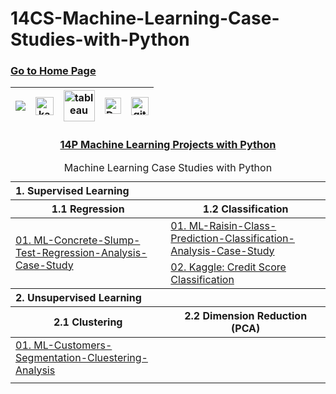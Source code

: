 # 14CS-Machine-Learning-Case-Studies-with-Python
### [Go to Home Page](https://github.com/sue-yavuz)

<div align="center">
  
| [![](https://img.shields.io/badge/linkedin-%230077B5.svg?&style=for-the-badge&logo=linkedin&logoColor=white)][Linkedin] | [<img src="https://www.kaggle.com/static/images/site-logo.svg" alt="kaggle" height="28.5"/>][kaggle] | [<img src="https://www.tableau.com/sites/default/files/2021-05/tableau_rgb_500x104.png" alt="tableau" height="50"/>][tableau] | [<picture><source media="(prefers-color-scheme: dark)" srcset="https://theme.zdassets.com/theme_assets/224203/4a55138e21ad44a9c72c8295181c79fe938a2ae6.svg" alt="kaggle" height="26"><img alt="Dark" src="https://cdn-static-1.medium.com/sites/medium.com/about/images/Medium-Logo-Black-RGB-1.svg" alt="kaggle" height="26"></picture>][medium] | [<img src="https://user-images.githubusercontent.com/94930605/160260064-ff3aa908-cbfd-4350-ab28-a26a0b7a1819.png" alt="github_pages" height="28.5"/>][github_pages] |
|:-:|:-:|:-:|:-:|:-:|
<!-- CHANGE-05 .../myname/ myname yerine profil user name yaz -->
[Linkedin]: https://www.linkedin.com/in/sue-yavuz/ "LinkedIn"
[kaggle]: https://www.kaggle.com/sueyavuz "Kaggle Page"
[tableau]: https://public.tableau.com/app/profile/sueyavuz "Tableau Page"
[medium]: https://sue-yavuz.medium.com/ "Medium Page"
[github_pages]: https://sue-yavuz.github.io/ "GitHub Pages"
</div>

  
<h3 align='center'>
  
[14P Machine Learning Projects with Python](https://github.com/sue-yavuz/14P-Machine-Learning-Projects-with-Python/blob/master/README.md)
</h3>

 
  
<table align="center">
    <caption><div align='center'>Machine Learning Case Studies with Python</div></caption>
<thead align='left'><tr><th colspan=2>1. Supervised Learning</th></tr></thead>
<thead><tr><th>1.1 Regression</th><th>1.2 Classification</th></tr></thead>
<tbody>
  <tr>
    <td rowspan="2"><a href="https://github.com/sue-yavuz/ML-Concrete-Slump-Test-Regression-Analysis-Case-Study/blob/master/README.md">01. ML-Concrete-Slump-Test-Regression-Analysis-Case-Study</a></td>
    <td><a href="https://github.com/sue-yavuz/ML-Raisin-Class-Prediction-Classification-Analysis-Case-Study/blob/master/README.md">01. ML-Raisin-Class-Prediction-Classification-Analysis-Case-Study</a></td>
  </tr>
  <tr>
    <td><a href="https://www.kaggle.com/code/sueyavuz/credit-score-classification-logreg-rf-xgb-deploy/notebook">02. Kaggle: Credit Score Classification</a></td>
  </tr>
</tbody>
<thead align='left'><tr><th colspan=2>2. Unsupervised Learning</th></tr></thead>
<thead><tr><th>2.1 Clustering</th><th>2.2 Dimension Reduction (PCA)</th></tr></thead>
<tbody>
  <tr>
    <td><a href="https://github.com/csue-yavuz/ML-Customers-Segmentation-Cluestering-Analysis-Project/blob/master/README.md">01. ML-Customers-Segmentation-Cluestering-Analysis</a></td>
  </tr>
  <tr>
    <td><a href="#"></a></td>
  </tr>
</tbody>
  
<tfoot>
  <tr><td></td></tr>
</tfoot>
</table>

<div align="center">
  <img src="https://i.ibb.co/TPrJ4mb/mikane.png" alt="" ></div>
